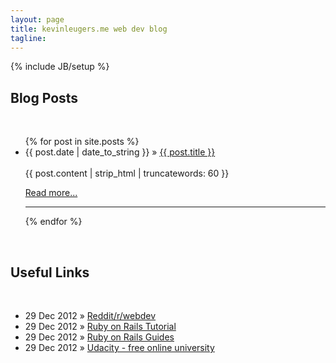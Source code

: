 ```yaml
---
layout: page
title: kevinleugers.me web dev blog
tagline: 
---
```

{% include JB/setup %}

<h2>Blog Posts</h2>
<br>

<ul class="posts">
  {% for post in site.posts %}
    <li><span>{{ post.date | date_to_string }}</span> &raquo; <a href="{{ BASE_PATH }}{{ post.url }}">{{ post.title }}</a></li><br>
    {{ post.content | strip_html | truncatewords: 60 }}
    <p><a href="{{ post.url }}">Read more...</a></p>
    <hr>
  {% endfor %}
</ul>
<br>
 <h2>Useful Links</h2>
<br>
<ul class="posts">
  <li><span>29 Dec 2012</span> &raquo; <a href="http://www.reddit.com/r/webdev">Reddit/r/webdev</a></li>
  <li><span>29 Dec 2012</span> &raquo; <a href="http://ruby.railstutorial.org">Ruby on Rails Tutorial</a></li>
  <li><span>29 Dec 2012</span> &raquo; <a href="http://guides.rubyonrails.org">Ruby on Rails Guides</a></li>
  <li><span>29 Dec 2012</span> &raquo; <a href="http://www.udacity.com">Udacity - free online university</a></li>
</ul>

